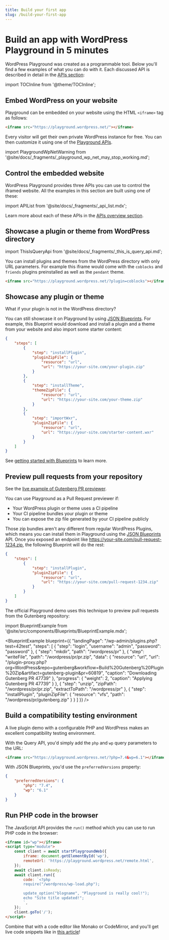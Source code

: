 ```yaml
---
title: Build your first app
slug: /build-your-first-app
---
```


# Build an app with WordPress Playground in 5 minutes

WordPress Playground was created as a programmable tool. Below you'll find a few examples of what you can do with it. Each discussed API is described in detail in the [APIs section](../06-playground-apis/01-index.md):

import TOCInline from '@theme/TOCInline';

<TOCInline toc={toc} />

## Embed WordPress on your website

Playground can be embedded on your website using the HTML `<iframe>` tag as follows:

```html
<iframe src="https://playground.wordpress.net/"></iframe>
```

Every visitor will get their own private WordPress instance for free. You can then customize it using one of the [Playground APIs](../06-playground-apis/01-index.md).

import PlaygroundWpNetWarning from '@site/docs/\_fragments/\_playground_wp_net_may_stop_working.md';

<PlaygroundWpNetWarning />

## Control the embedded website

WordPress Playground provides three APIs you can use to control the iframed website. All the examples in this section are built using one of these:

import APIList from '@site/docs/\_fragments/\_api_list.mdx';

<APIList />

Learn more about each of these APIs in the [APIs overview section](../06-playground-apis/01-index.md).

## Showcase a plugin or theme from WordPress directory

import ThisIsQueryApi from '@site/docs/\_fragments/\_this_is_query_api.md';

You can install plugins and themes from the WordPress directory with only URL parameters. For example this iframe would come with the `coblocks` and `friends` plugins preinstalled as well as the `pendant` theme.

<ThisIsQueryApi />

```html
<iframe src="https://playground.wordpress.net/?plugin=coblocks"></iframe>
```

## Showcase any plugin or theme

What if your plugin is not in the WordPress directory?

You can still showcase it on Playground by using [JSON Blueprints](../09-blueprints-api/01-index.md). For example, this Blueprint would download and install a plugin and a theme from your website and also import some starter content:

```json
{
	"steps": [
		{
			"step": "installPlugin",
			"pluginZipFile": {
				"resource": "url",
				"url": "https://your-site.com/your-plugin.zip"
			}
		},
		{
			"step": "installTheme",
			"themeZipFile": {
				"resource": "url",
				"url": "https://your-site.com/your-theme.zip"
			}
		},
		{
			"step": "importWxr",
			"pluginZipFile": {
				"resource": "url",
				"url": "https://your-site.com/starter-content.wxr"
			}
		}
	]
}
```

See [getting started with Blueprints](../09-blueprints-api/01-index.md) to learn more.

## Preview pull requests from your repository

See the [live example of Gutenberg PR previewer](https://playground.wordpress.net/gutenberg.html).

You can use Playground as a Pull Request previewer if:

-   Your WordPress plugin or theme uses a CI pipeline
-   Your CI pipeline bundles your plugin or theme
-   You can expose the zip file generated by your CI pipeline publicly

Those zip bundles aren't any different from regular WordPress Plugins, which means you can install them in Playground using the [JSON Blueprints](../09-blueprints-api/01-index.md) API. Once you exposed an endpoint like https://your-site.com/pull-request-1234.zip, the following Blueprint will do the rest:

```json
{
	"steps": [
		{
			"step": "installPlugin",
			"pluginZipFile": {
				"resource": "url",
				"url": "https://your-site.com/pull-request-1234.zip"
			}
		}
	]
}
```

The official Playground demo uses this technique to preview pull requests from the Gutenberg repository:

import BlueprintExample from '@site/src/components/Blueprints/BlueprintExample.mdx';

<BlueprintExample
blueprint={{
	"landingPage": "/wp-admin/plugins.php?test=42test",
	"steps": [
		{
			"step": "login",
			"username": "admin",
			"password": "password"
		},
		{
			"step": "mkdir",
			"path": "/wordpress/pr"
		},
		{
			"step": "writeFile",
			"path": "/wordpress/pr/pr.zip",
			"data": {
				"resource": "url",
				"url": "/plugin-proxy.php?org=WordPress&repo=gutenberg&workflow=Build%20Gutenberg%20Plugin%20Zip&artifact=gutenberg-plugin&pr=60819",
				"caption": "Downloading Gutenberg PR 47739"
			},
			"progress": {
				"weight": 2,
				"caption": "Applying Gutenberg PR 47739"
			}
		},
		{
			"step": "unzip",
			"zipPath": "/wordpress/pr/pr.zip",
			"extractToPath": "/wordpress/pr"
		},
		{
			"step": "installPlugin",
			"pluginZipFile": {
				"resource": "vfs",
				"path": "/wordpress/pr/gutenberg.zip"
			}
		}
	]
	}} />

## Build a compatibility testing environment

A live plugin demo with a configurable PHP and WordPress makes an excellent compatibility testing environment.

With the Query API, you'd simply add the `php` and `wp` query parameters to the URL:

```html
<iframe src="https://playground.wordpress.net/?php=7.4&wp=6.1"></iframe>
```

With JSON Blueprints, you'd use the `preferredVersions` property:

```json
{
	"preferredVersions": {
		"php": "7.4",
		"wp": "6.1"
	}
}
```

## Run PHP code in the browser

The JavaScript API provides the `run()` method which you can use to run PHP code in the browser:

```html
<iframe id="wp"></iframe>
<script type="module">
	const client = await startPlaygroundWeb({
		iframe: document.getElementById('wp'),
		remoteUrl: 'https://playground.wordpress.net/remote.html',
	});
	await client.isReady;
	await client.run({
		code: `<?php
		require("/wordpress/wp-load.php");

		update_option("blogname", "Playground is really cool!");
		echo "Site title updated!";
		`,
	});
	client.goTo('/');
</script>
```

Combine that with a code editor like Monako or CodeMirror, and you'll get live code snippets like in [this article](https://adamadam.blog/2023/02/16/how-to-modify-html-in-a-php-wordpress-plugin-using-the-new-tag-processor-api/)!
